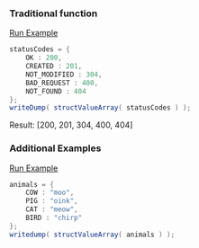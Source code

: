 ### Traditional function



<a href="https://try.boxlang.io/?code=eJwrLkksKS12zk9JLVawVahW4OL091awUjAyMNDh4nQOcnUMcXUB8w2BfD%2F%2FkHhffxdPN0%2BwoLGBCVDQydElPsg1MNQ1OAQoZgLWCFLo5h%2Fq5wIWMeGqteYqL8osSXUpzS3QUCguKSpNLglLzClNdSwqSqwEiSBcoamgac0FAJkwKWk%3D" target="_blank">Run Example</a>

```java
statusCodes = { 
	OK : 200,
	CREATED : 201,
	NOT_MODIFIED : 304,
	BAD_REQUEST : 400,
	NOT_FOUND : 404
};
writeDump( structValueArray( statusCodes ) );

```

Result: [200, 201, 304, 400, 404]

### Additional Examples

<a href="https://try.boxlang.io/?code=eJxLzMvMTcwpVrBVqFbg4nT2D1ewUlDKzc9X0uHiDPB0B%2FHyM%2FOyQVxnxxCwZGp%2BOYjr5BnkAuInZ2QWFShx1VpzlRdllqSmlOYWaCgUlxSVJpeEJeaUpjoWFSVWaigkQi3SVNC05gIAdXoh7A%3D%3D" target="_blank">Run Example</a>

```java
animals = { 
	COW : "moo",
	PIG : "oink",
	CAT : "meow",
	BIRD : "chirp"
};
writedump( structValueArray( animals ) );

```


